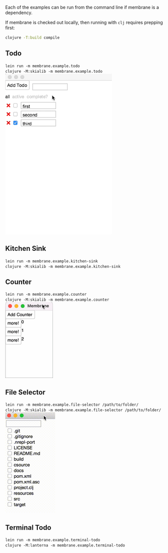 Each of the examples can be run from the command line if membrane is a dependency.

If membrane is checked out locally, then running with `clj` requires prepping first:

```sh
clojure -T:build compile
```

## Todo
`lein run -m membrane.example.todo`  
`clojure -M:skialib -m membrane.example.todo`  
![todo](/docs/images/todo.gif?raw=true)

## Kitchen Sink
`lein run -m membrane.example.kitchen-sink`  
`clojure -M:skialib -m membrane.example.kitchen-sink`  

## Counter
`lein run -m membrane.example.counter`  
`clojure -M:skialib -m membrane.example.counter`  
![simple counter](/docs/images/counter3.gif?raw=true)

## File Selector

`lein run -m membrane.example.file-selector /path/to/folder/`  
`clojure -M:skialib -m membrane.example.file-selector /path/to/folder/`  
![item selector](/docs/images/item-selector.gif?raw=true)

## Terminal Todo
`lein run -m membrane.example.terminal-todo`  
`clojure -M:lanterna -m membrane.example.terminal-todo`  






